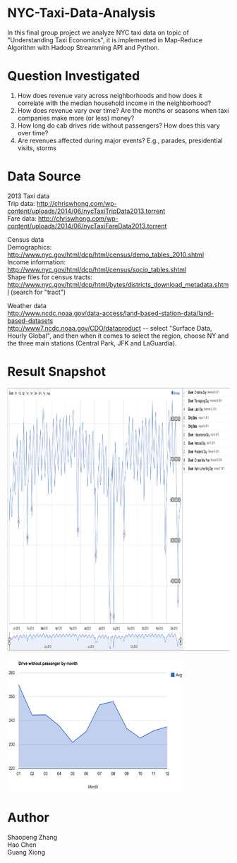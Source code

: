 # NYC-Taxi-Data-Analysis

In this final group project we analyze NYC taxi data on topic of "Understanding Taxi Economics", it is implemented in Map-Reduce Algorithm with Hadoop Streamming API and Python.

# Question Investigated 
1. How does revenue vary across neighborhoods and how does it correlate with the median household income in the neighborhood?
2. How does revenue vary over time? Are the months or seasons when taxi companies make more (or less) money?
3. How long do cab drives ride without passengers? How does this vary over time?
4. Are revenues affected during major events? E.g., parades, presidential visits, storms

# Data Source<br>
2013 Taxi data<br>
Trip data: http://chriswhong.com/wp-content/uploads/2014/06/nycTaxiTripData2013.torrent<br>
Fare data: http://chriswhong.com/wp-content/uploads/2014/06/nycTaxiFareData2013.torrent<br>

Census data<br>
Demographics: http://www.nyc.gov/html/dcp/html/census/demo_tables_2010.shtml<br>
Income information: http://www.nyc.gov/html/dcp/html/census/socio_tables.shtml<br>
Shape files for census tracts: http://www.nyc.gov/html/dcp/html/bytes/districts_download_metadata.shtml (search for "tract")<br>

Weather data<br>
http://www.ncdc.noaa.gov/data-access/land-based-station-data/land-based-datasets<br>
http://www7.ncdc.noaa.gov/CDO/dataproduct  -- select "Surface Data, Hourly Global", and then when it comes to select the region, choose NY and the three main stations (Central Park, JFK and LaGuardia).

# Result Snapshot

<img src="./snapshots/0.png" width="900px" height="600px" /> <br>

<img src="./snapshots/1.png" width="400px" height="300px" /> 

# Author
Shaopeng Zhang<br>
Hao Chen<br>
Guang Xiong<br>
